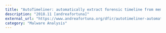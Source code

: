 ```yaml
---
title: "AutoTimeliner: automatically extract forensic timeline from memory dumps"
description: "2018.11 [andreafortuna]"
external_url: "https://www.andreafortuna.org/dfir/autotimeliner-automatically-extract-forensic-timeline-from-memory-dumps/"
category: "Malware Analysis"
---
```


